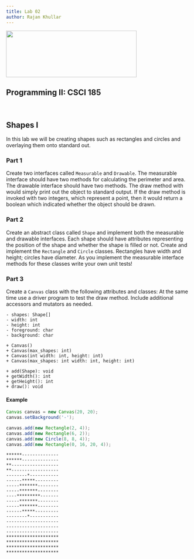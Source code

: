 ```yaml
---
title: Lab 02
author: Rajan Khullar
---
```


<img src=http://www.nyit.edu/files/communications_and_marketing/DIGITAL_LOGO_NYIT_RGB_HORIZ.png width="356" height="127" />

<br>

## Programming II: CSCI 185

<br>

## Shapes I

In this lab we will be creating shapes such as rectangles and circles and overlaying them onto standard out.


### Part 1

Create two interfaces called `Measurable` and `Drawable`. The measurable interface should have two methods for calculating the perimeter and area. The drawable interface should have two methods. The draw method with would simply print out the object to standard output. If the draw method is invoked with two integers, which represent a point, then it would return a boolean which indicated whether the object should be drawn.


### Part 2

Create an abstract class called `Shape` and implement both the measurable and drawable interfaces. Each shape should have attributes representing the position of the shape and whether the shape is filled or not. Create and implement the `Rectangle` and `Circle` classes. Rectangles have width and height; circles have diameter. As you implement the measurable interface methods for these classes write your own unit tests!

### Part 3

Create a `Canvas` class with the following attributes and classes: At the same time use a driver program to test the draw method. Include additional accessors and mutators as needed.

```
- shapes: Shape[]
- width: int
- height: int
- foreground: char
- background: char

+ Canvas()
+ Canvas(max_shapes: int)
+ Canvas(int width: int, height: int)
+ Canvas(max_shapes: int width: int, height: int)

+ add(Shape): void
+ getWidth(): int
+ getHeight(): int
+ draw(): void
```

#### Example
``` java
Canvas canvas = new Canvas(20, 20);
canvas.setBackground('-');

canvas.add(new Rectangle(2, 4));
canvas.add(new Rectangle(6, 2));
canvas.add(new Circle(8, 8, 4));
canvas.add(new Rectangle(0, 16, 20, 4));
```

```
******--------------
******--------------
**------------------
**------------------
--------*-----------
------*****---------
-----*******--------
-----*******--------
----*********-------
-----*******--------
-----*******--------
------*****---------
--------*-----------
--------------------
--------------------
--------------------
********************
********************
********************
********************
```